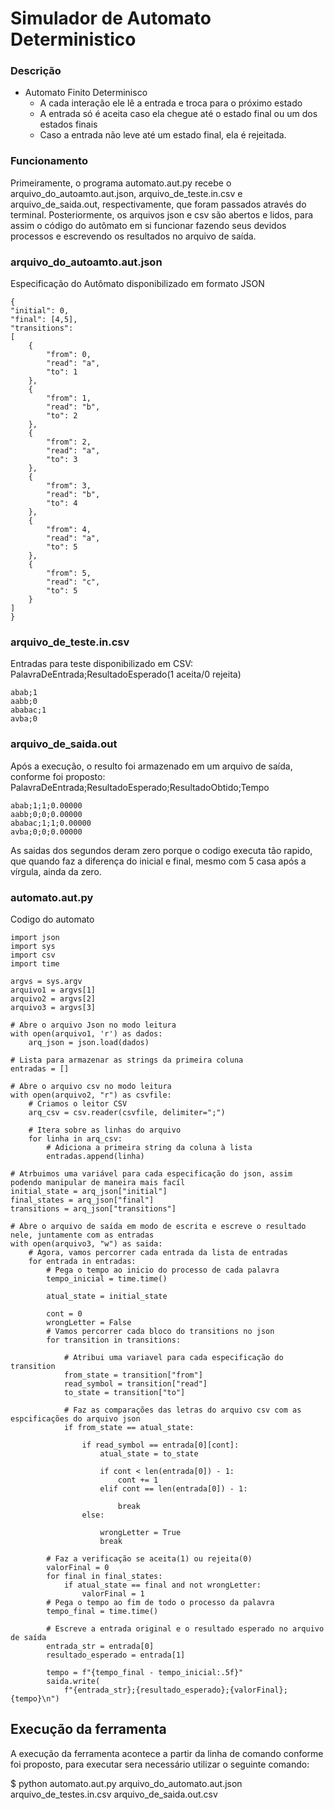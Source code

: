 # Simulador de Automato Deterministico
### Descrição
* Automato Finito Determinisco
     * A cada interação ele lê a entrada e troca para o próximo estado
     * A entrada só é aceita caso ela chegue até o estado final ou um dos estados finais
     * Caso a entrada não leve até um estado final, ela é rejeitada.
       
 ### Funcionamento
 <p>Primeiramente, o programa automato.aut.py recebe o arquivo_do_autoamto.aut.json, arquivo_de_teste.in.csv e arquivo_de_saida.out, respectivamente, que foram passados através do terminal. Posteriormente, os arquivos json e csv são abertos e lidos, para
  assim o código do autômato em si funcionar fazendo seus devidos processos e escrevendo os resultados no
  arquivo de saída.
 </p>
 
### arquivo_do_autoamto.aut.json
<p>Especificação do Autômato disponibilizado em formato JSON</p>
    
    {
    "initial": 0,
    "final": [4,5],
    "transitions": 
    [
        {
            "from": 0,
            "read": "a",
            "to": 1
        },
        {
            "from": 1,
            "read": "b",
            "to": 2
        },
        {
            "from": 2,
            "read": "a",
            "to": 3
        },
        {
            "from": 3,
            "read": "b",
            "to": 4
        },
        {
            "from": 4,
            "read": "a",
            "to": 5
        },
        {
            "from": 5,
            "read": "c",
            "to": 5
        }
    ]
    }

### arquivo_de_teste.in.csv
<p>Entradas para teste disponibilizado em CSV: PalavraDeEntrada;ResultadoEsperado(1 aceita/0 rejeita)</p>
    
    abab;1
    aabb;0
    ababac;1
    avba;0

### arquivo_de_saida.out
<p>Após a execução, o resulto foi armazenado em um arquivo de saída, conforme foi proposto: PalavraDeEntrada;ResultadoEsperado;ResultadoObtido;Tempo</p>
    
    abab;1;1;0.00000
    aabb;0;0;0.00000
    ababac;1;1;0.00000
    avba;0;0;0.00000

<p>As saidas dos segundos deram zero porque o codigo executa tão rapido, que quando faz a diferença do inicial e final, mesmo com 5 casa após a vírgula, ainda da zero.</p>

### automato.aut.py
<p>Codigo do automato</p>

    import json
    import sys
    import csv
    import time
    
    argvs = sys.argv
    arquivo1 = argvs[1]
    arquivo2 = argvs[2]
    arquivo3 = argvs[3]
    
    # Abre o arquivo Json no modo leitura
    with open(arquivo1, 'r') as dados:
        arq_json = json.load(dados)
    
    # Lista para armazenar as strings da primeira coluna
    entradas = []
    
    # Abre o arquivo csv no modo leitura
    with open(arquivo2, "r") as csvfile:
        # Criamos o leitor CSV
        arq_csv = csv.reader(csvfile, delimiter=";")
    
        # Itera sobre as linhas do arquivo
        for linha in arq_csv:
            # Adiciona a primeira string da coluna à lista
            entradas.append(linha)
    
    # Atrbuimos uma variável para cada especificação do json, assim podendo manipular de maneira mais facíl
    initial_state = arq_json["initial"]
    final_states = arq_json["final"]
    transitions = arq_json["transitions"]
    
    # Abre o arquivo de saída em modo de escrita e escreve o resultado nele, juntamente com as entradas
    with open(arquivo3, "w") as saida:
        # Agora, vamos percorrer cada entrada da lista de entradas
        for entrada in entradas:
            # Pega o tempo ao inicio do processo de cada palavra
            tempo_inicial = time.time()
    
            atual_state = initial_state
    
            cont = 0
            wrongLetter = False
            # Vamos percorrer cada bloco do transitions no json
            for transition in transitions:
    
                # Atribui uma variavel para cada especificação do transition
                from_state = transition["from"]
                read_symbol = transition["read"]
                to_state = transition["to"]
    
                # Faz as comparações das letras do arquivo csv com as espcificações do arquivo json
                if from_state == atual_state:
    
                    if read_symbol == entrada[0][cont]:
                        atual_state = to_state
    
                        if cont < len(entrada[0]) - 1:
                            cont += 1
                        elif cont == len(entrada[0]) - 1:
    
                            break
                    else:
    
                        wrongLetter = True
                        break
    
            # Faz a verificação se aceita(1) ou rejeita(0)
            valorFinal = 0
            for final in final_states:
                if atual_state == final and not wrongLetter:
                    valorFinal = 1
            # Pega o tempo ao fim de todo o processo da palavra
            tempo_final = time.time()
    
            # Escreve a entrada original e o resultado esperado no arquivo de saída
            entrada_str = entrada[0]
            resultado_esperado = entrada[1]
    
            tempo = f"{tempo_final - tempo_inicial:.5f}"
            saida.write(
                f"{entrada_str};{resultado_esperado};{valorFinal};{tempo}\n")
        

## Execução da ferramenta
<p>A execução da ferramenta acontece a partir da linha de comando conforme foi proposto, para executar sera necessário utilizar o seguinte comando:</p>

$ python automato.aut.py arquivo_do_automato.aut.json arquivo_de_testes.in.csv arquivo_de_saida.out.csv


    
